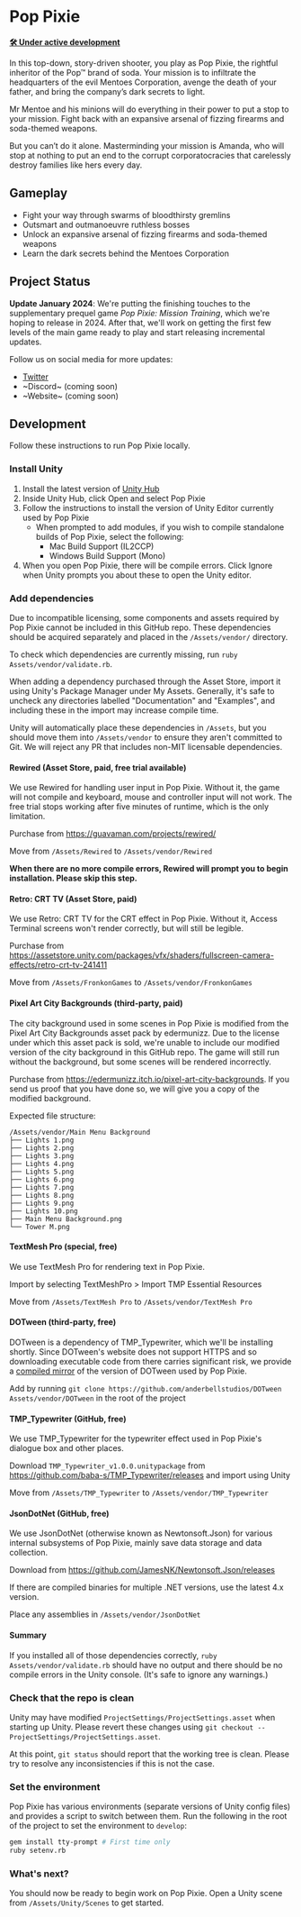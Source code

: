 # Pop Pixie

[**🛠 Under active development**](#project-status)

In this top-down, story-driven shooter, you play as Pop Pixie, the rightful inheritor of the Pop™ brand of soda. Your mission is to infiltrate the headquarters of the evil Mentoes Corporation, avenge the death of your father, and bring the company’s dark secrets to light.

Mr Mentoe and his minions will do everything in their power to put a stop to your mission. Fight back with an expansive arsenal of fizzing firearms and soda-themed weapons.

But you can’t do it alone. Masterminding your mission is Amanda, who will stop at nothing to put an end to the corrupt corporatocracies that carelessly destroy families like hers every day.

## Gameplay

- Fight your way through swarms of bloodthirsty gremlins
- Outsmart and outmanoeuvre ruthless bosses
- Unlock an expansive arsenal of fizzing firearms and soda-themed weapons
- Learn the dark secrets behind the Mentoes Corporation

## Project Status

**Update January 2024**: We're putting the finishing touches to the supplementary prequel game *Pop Pixie: Mission Training*, which we're hoping to release in 2024. After that, we'll work on getting the first few levels of the main game ready to play and start releasing incremental updates.

Follow us on social media for more updates:

- [Twitter](https://twitter.com/AnderbellStds)
- ~Discord~ (coming soon)
- ~Website~ (coming soon)

## Development

Follow these instructions to run Pop Pixie locally.

### Install Unity

1. Install the latest version of [Unity Hub](https://unity.com/download)
2. Inside Unity Hub, click Open and select Pop Pixie
3. Follow the instructions to install the version of Unity Editor currently used by Pop Pixie
   - When prompted to add modules, if you wish to compile standalone builds of Pop Pixie, select the following:
     - Mac Build Support (IL2CCP)
     - Windows Build Support (Mono)
4. When you open Pop Pixie, there will be compile errors. Click Ignore when Unity prompts you about these to open the Unity editor.

### Add dependencies

Due to incompatible licensing, some components and assets required by Pop Pixie cannot be included in this GitHub repo. These dependencies should be acquired separately and placed in the `/Assets/vendor/` directory.

To check which dependencies are currently missing, run `ruby Assets/vendor/validate.rb`.

When adding a dependency purchased through the Asset Store, import it using Unity's Package Manager under My Assets. Generally, it's safe to uncheck any directories labelled "Documentation" and "Examples", and including these in the import may increase compile time.

Unity will automatically place these dependencies in `/Assets`, but you should move them into `/Assets/vendor` to ensure they aren't committed to Git. We will reject any PR that includes non-MIT licensable dependencies.

#### Rewired (Asset Store, paid, free trial available)

We use Rewired for handling user input in Pop Pixie. Without it, the game will not compile and keyboard, mouse and controller input will not work. The free trial stops working after five minutes of runtime, which is the only limitation.

Purchase from https://guavaman.com/projects/rewired/

Move from `/Assets/Rewired` to `/Assets/vendor/Rewired`

**When there are no more compile errors, Rewired will prompt you to begin installation. Please skip this step.**

#### Retro: CRT TV (Asset Store, paid)

We use Retro: CRT TV for the CRT effect in Pop Pixie. Without it, Access Terminal screens won't render correctly, but will still be legible.

Purchase from https://assetstore.unity.com/packages/vfx/shaders/fullscreen-camera-effects/retro-crt-tv-241411

Move from `/Assets/FronkonGames` to `/Assets/vendor/FronkonGames`

#### Pixel Art City Backgrounds (third-party, paid)

The city background used in some scenes in Pop Pixie is modified from the Pixel Art City Backgrounds asset pack by edermunizz. Due to the license under which this asset pack is sold, we're unable to include our modified version of the city background in this GitHub repo. The game will still run without the background, but some scenes will be rendered incorrectly.

Purchase from https://edermunizz.itch.io/pixel-art-city-backgrounds. If you send us proof that you have done so, we will give you a copy of the modified background.

Expected file structure:

```
/Assets/vendor/Main Menu Background
├── Lights 1.png
├── Lights 2.png
├── Lights 3.png
├── Lights 4.png
├── Lights 5.png
├── Lights 6.png
├── Lights 7.png
├── Lights 8.png
├── Lights 9.png
├── Lights 10.png
├── Main Menu Background.png
└── Tower M.png
```

#### TextMesh Pro (special, free)

We use TextMesh Pro for rendering text in Pop Pixie.

Import by selecting TextMeshPro > Import TMP Essential Resources

Move from `/Assets/TextMesh Pro` to `/Assets/vendor/TextMesh Pro`

#### DOTween (third-party, free)

DOTween is a dependency of TMP_Typewriter, which we'll be installing shortly. Since DOTween's website does not support HTTPS and so downloading executable code from there carries significant risk, we provide a [compiled mirror](https://github.com/anderbellstudios/DOTween) of the version of DOTween used by Pop Pixie.

Add by running `git clone https://github.com/anderbellstudios/DOTween Assets/vendor/DOTween` in the root of the project

#### TMP_Typewriter (GitHub, free)

We use TMP_Typewriter for the typewriter effect used in Pop Pixie's dialogue box and other places.

Download `TMP_Typewriter_v1.0.0.unitypackage` from https://github.com/baba-s/TMP_Typewriter/releases and import using Unity

Move from `/Assets/TMP_Typewriter` to `/Assets/vendor/TMP_Typewriter`

#### JsonDotNet (GitHub, free)

We use JsonDotNet (otherwise known as Newtonsoft.Json) for various internal subsystems of Pop Pixie, mainly save data storage and data collection.

Download from https://github.com/JamesNK/Newtonsoft.Json/releases

If there are compiled binaries for multiple .NET versions, use the latest 4.x version.

Place any assemblies in `/Assets/vendor/JsonDotNet`

#### Summary

If you installed all of those dependencies correctly, `ruby Assets/vendor/validate.rb` should have no output and there should be no compile errors in the Unity console. (It's safe to ignore any warnings.)

### Check that the repo is clean

Unity may have modified `ProjectSettings/ProjectSettings.asset` when starting up Unity. Please revert these changes using `git checkout -- ProjectSettings/ProjectSettings.asset`.

At this point, `git status` should report that the working tree is clean. Please try to resolve any inconsistencies if this is not the case.

### Set the environment

Pop Pixie has various environments (separate versions of Unity config files) and provides a script to switch between them. Run the following in the root of the project to set the environment to `develop`:

```bash
gem install tty-prompt # First time only
ruby setenv.rb
```

### What's next?

You should now be ready to begin work on Pop Pixie. Open a Unity scene from `/Assets/Unity/Scenes` to get started.

